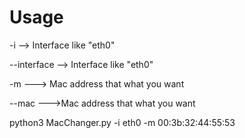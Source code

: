 # Usage

-i --> Interface like "eth0"

--interface --> Interface like "eth0"

-m ---> Mac address that what you want

--mac --->Mac address that what you want

python3 MacChanger.py -i eth0 -m 00:3b:32:44:55:53
